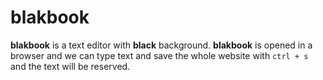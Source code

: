 # blakbook
**blakbook** is a text editor with **black** background.
**blakbook** is opened in a browser and we can type text and save the whole website with `ctrl + s` and the text will be reserved.
